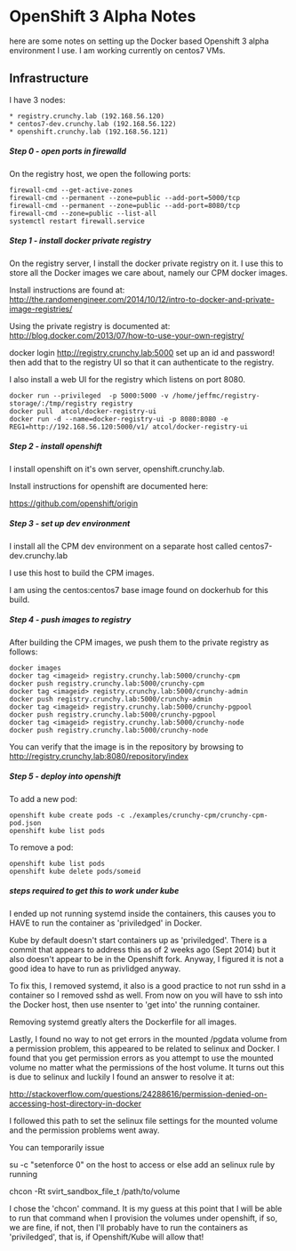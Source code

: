 
OpenShift 3 Alpha Notes
=========================

here are some notes on setting up the Docker based Openshift 3 alpha
environment I use.  I am working currently on centos7 VMs.

Infrastructure
---------------
I have 3 nodes:

	* registry.crunchy.lab (192.168.56.120)
	* centos7-dev.crunchy.lab (192.168.56.122)
	* openshift.crunchy.lab (192.168.56.121)


##### Step 0 - open ports in firewalld

On the registry host, we open the following ports:
```
firewall-cmd --get-active-zones
firewall-cmd --permanent --zone=public --add-port=5000/tcp
firewall-cmd --permanent --zone=public --add-port=8080/tcp
firewall-cmd --zone=public --list-all
systemctl restart firewall.service
```
	

##### Step 1 - install docker private registry

On the registry server, I install the docker private registry on it.
I use this to store all the Docker images we care about, namely our
CPM docker images.

Install instructions are found at:
http://the.randomengineer.com/2014/10/12/intro-to-docker-and-private-image-registries/

Using the private registry is documented at:
http://blog.docker.com/2013/07/how-to-use-your-own-registry/

docker login http://registry.crunchy.lab:5000
set up an id and password! then add that to the registry UI so
that it can authenticate to the registry.

I also install a web UI for the registry which listens on port 8080.

```
docker run --privileged  -p 5000:5000 -v /home/jeffmc/registry-storage/:/tmp/registry registry
docker pull  atcol/docker-registry-ui
docker run -d --name=docker-registry-ui -p 8080:8080 -e REG1=http://192.168.56.120:5000/v1/ atcol/docker-registry-ui
```

##### Step 2 - install openshift 

I install openshift on it's own server, openshift.crunchy.lab.

Install instructions for openshift are documented here:

https://github.com/openshift/origin

##### Step 3 - set up dev environment

I install all the CPM dev environment on a separate host
called centos7-dev.crunchy.lab

I use this host to build the CPM images.

I am using the centos:centos7 base image found on dockerhub for this
build.


##### Step 4 - push images to registry

After building the CPM images, we push them to the private registry
as follows:

```
docker images
docker tag <imageid> registry.crunchy.lab:5000/crunchy-cpm
docker push registry.crunchy.lab:5000/crunchy-cpm
docker tag <imageid> registry.crunchy.lab:5000/crunchy-admin
docker push registry.crunchy.lab:5000/crunchy-admin
docker tag <imageid> registry.crunchy.lab:5000/crunchy-pgpool
docker push registry.crunchy.lab:5000/crunchy-pgpool
docker tag <imageid> registry.crunchy.lab:5000/crunchy-node
docker push registry.crunchy.lab:5000/crunchy-node
```

You can verify that the image is in the repository by browsing
to http://registry.crunchy.lab:8080/repository/index

##### Step 5 - deploy into openshift

To add a new pod:

```
openshift kube create pods -c ./examples/crunchy-cpm/crunchy-cpm-pod.json
openshift kube list pods 
```

To remove a pod:

```
openshift kube list pods 
openshift kube delete pods/someid
```

##### steps required to get this to work under kube

I ended up not running systemd inside the containers, this
causes you to HAVE to run the container as 'priviledged' in Docker.

Kube by default doesn't start containers up as 'priviledged'.  There
is a commit that appears to address this as of 2 weeks ago (Sept 2014)
but it also doesn't appear to be in the Openshift fork.  Anyway, I figured
it is not a good idea to have to run as privlidged anyway.

To fix this, I removed systemd, it also is a good practice to not
run sshd in a container so I removed sshd as well.  From now on
you will have to ssh into the Docker host, then use nsenter to 
'get into' the running container.

Removing systemd greatly alters the Dockerfile for all images.

Lastly, I found no way to not get errors in the mounted /pgdata
volume from a permission problem, this appeared to be related
to selinux and Docker.  I found that you get permission errors
as you attempt to use the mounted volume no matter what the
permissions of the host volume.  It turns out this is due
to selinux and luckily I found an answer to resolve it
at:

http://stackoverflow.com/questions/24288616/permission-denied-on-accessing-host-directory-in-docker

I followed this path to set the selinux file settings for the 
mounted volume and the permission problems went away.

You can temporarily issue

su -c "setenforce 0"
on the host to access or else add an selinux rule by running

chcon -Rt svirt_sandbox_file_t /path/to/volume

I chose the 'chcon' command.  It is my guess at this point that I will
be able to run that command when I provision the volumes under openshift,
if so, we are fine, if not, then I'll probably have to run the 
containers as 'priviledged', that is, if Openshift/Kube will allow that!


